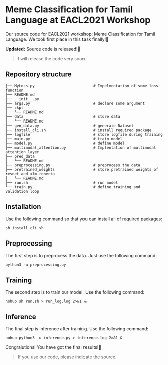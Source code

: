 # Meme Classification for Tamil Language at EACL2021 Workshop

Our source code for EACL2021 workshop: Meme Classification for Tamil Language. We took first place in this task finally!🥳

**Updated:** Source code is released!🤩
> I will release the code very soon.

## Repository structure
```shell
├── MyLoss.py                          # Impelmentation of some loss function 
├── README.md                   
├── __init__.py
├── args.py                            # declare some argument
├── ckpt
│   └── README.md
├── data                               # store data
│   └── README.md       
├── gen_data.py                        # generate Dataset
├── install_cli.sh                     # install required package
├── logfile                            # store logfile during training
├── main.py                            # train model         
├── model.py                           # define model
├── multimodal_attention.py            # Implentation of multimodal attention layer
├── pred_data
│   └── README.md
├── preprocessing.py                   # preprocess the data
├── pretrained_weights                 # store pretrained weights of resnet and xlm-roberta
│   └── README.md
├── run.sh                             # run model
└── train.py                           # define training and validation loop             

```

## Installation
Use the following command so that you can install all of required packages:
```shell
sh install_cli.sh
```

## Preprocessing
The first step is to preprocess the data. Just use the following command:
```shell
python3 -u preprocessing.py
```

## Training
The second step is to train our model. Use the following command:
```shell
nohup sh run.sh > run_log.log 2>&1 &
```

## Inference
The final step is inference after training. Use the following command:
```shell
nohup python3 -u inference.py > inference.log 2>&1 &
```
Congralutions! You have got the final results!🤩


> If you use our code, please indicate the source.